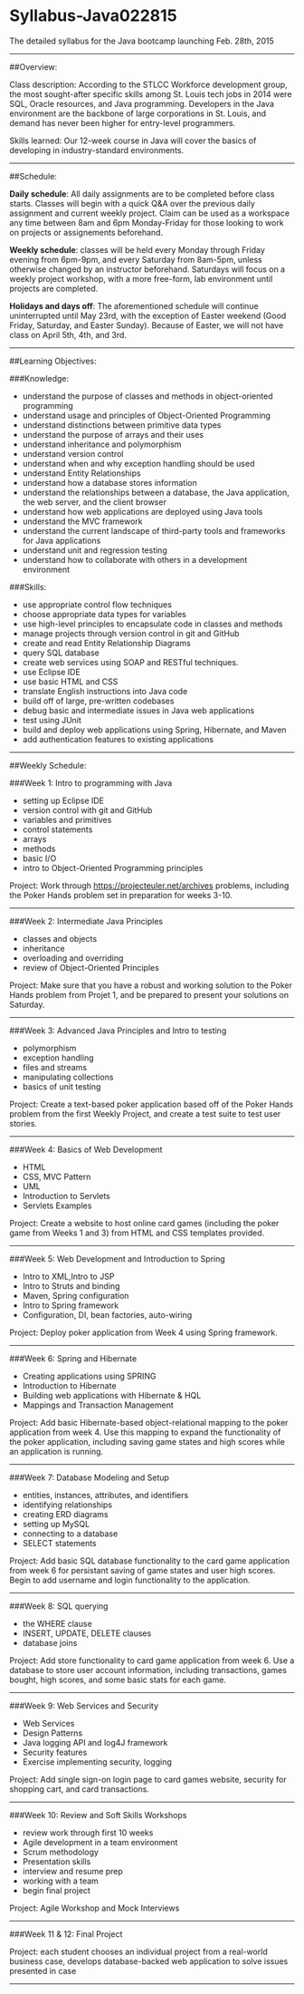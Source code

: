 # Syllabus-Java022815
The detailed syllabus for the Java bootcamp launching Feb. 28th, 2015
		
-----------------------------------------------------------------------------------------------------

##Overview: 

Class description: According to the STLCC Workforce development group, the most sought-after specific skills among St. Louis tech jobs in 2014 were SQL, Oracle resources, and Java programming. Developers in the Java environment are the backbone of large corporations in St. Louis, and demand has never been higher for entry-level programmers.

Skills learned: Our 12-week course in Java will cover the basics of developing in industry-standard environments.


-----------------------------------------------------------------------------------------------------

##Schedule: 

**Daily schedule**: All daily assignments are to be completed before class starts. Classes will begin with a quick Q&A over the previous daily assignment and current weekly project. Claim can be used as a workspace any time between 8am and 6pm Monday-Friday for those looking to work on projects or assignements beforehand.

**Weekly schedule**: classes will be held every Monday through Friday evening from 6pm-9pm, and every Saturday from 8am-5pm, unless otherwise changed by an instructor beforehand. Saturdays will focus on a weekly project workshop, with a more free-form, lab environment until projects are completed.

**Holidays and days off**: The aforementioned schedule will continue uninterrupted until May 23rd, with the exception of Easter weekend (Good Friday, Saturday, and Easter Sunday). Because of Easter, we will not have class on April 5th, 4th, and 3rd.

-----------------------------------------------------------------------------------------------------

##Learning Objectives: 

###Knowledge:
* understand the purpose of classes and methods in object-oriented programming
* understand usage and principles of Object-Oriented Programming
* understand distinctions between primitive data types
* understand the purpose of arrays and their uses
* understand inheritance and polymorphism
* understand version control
* understand when and why exception handling should be used
* understand Entity Relationships
* understand how a database stores information
* understand the relationships between a database, the Java application, the web server, and the client browser
* understand how web applications are deployed using Java tools
* understand the MVC framework
* understand the current landscape of third-party tools and frameworks for Java applications
* understand unit and regression testing
* understand how to collaborate with others in a development environment

###Skills:
* use appropriate control flow techniques
* choose appropriate data types for variables
* use high-level principles to encapsulate code in classes and methods
* manage projects through version control in git and GitHub
* create and read Entity Relationship Diagrams
* query SQL database
* create web services using SOAP and RESTful techniques.
* use Eclipse IDE
* use basic HTML and CSS
* translate English instructions into Java code
* build off of large, pre-written codebases
* debug basic and intermediate issues in Java web applications
* test using JUnit
* build and deploy web applications using Spring, Hibernate, and Maven
* add authentication features to existing applications



-----------------------------------------------------------------------------------------------------

##Weekly Schedule: 

###Week 1:  Intro to programming with Java
+ setting up Eclipse IDE
+ version control with git and GitHub
+ variables and primitives
+ control statements
+ arrays
+ methods
+ basic I/O
+ intro to Object-Oriented Programming principles

Project: Work through https://projecteuler.net/archives problems, including the Poker Hands problem set in preparation for weeks 3-10.

----------------------------------------------------


###Week 2: Intermediate Java Principles
+ classes and objects
+ inheritance
+ overloading and overriding
+ review of Object-Oriented Principles

Project: Make sure that you have a robust and working solution to the Poker Hands problem from Projet 1, and be prepared to present your solutions on Saturday.

----------------------------------------------------


###Week 3: Advanced Java Principles and Intro to testing
+ polymorphism
+ exception handling
+ files and streams
+ manipulating collections
+ basics of unit testing

Project: Create a text-based poker application based off of the Poker Hands problem from the first Weekly Project, and create a test suite to test user stories.

----------------------------------------------------


###Week 4: Basics of Web Development

+ HTML
+ CSS, MVC Pattern
+ UML
+ Introduction to Servlets
+ Servlets Examples

Project: Create a website to host online card games (including the poker game from Weeks 1 and 3) from HTML and CSS templates provided.

----------------------------------------------------


###Week 5:  Web Development and Introduction to Spring

+ Intro to XML,Intro to JSP
+ Intro to Struts and binding
+ Maven, Spring configuration
+ Intro to Spring framework
+ Configuration, DI, bean factories, auto-wiring

Project: Deploy poker application from Week 4 using Spring framework.

---------------------------------------------------- 


###Week 6: Spring and Hibernate

+ Creating applications using SPRING
+ Introduction to Hibernate
+ Building web applications with Hibernate & HQL
+ Mappings and Transaction Management

Project: Add basic Hibernate-based object-relational mapping to the poker application from week 4. Use this mapping to expand the functionality of the poker application, including saving game states and high scores while an application is running.

---------------------------------------------------- 


###Week 7: Database Modeling and Setup

+ entities, instances, attributes, and identifiers
+ identifying relationships
+ creating ERD diagrams
+ setting up MySQL
+ connecting to a database
+ SELECT statements

Project: Add basic SQL database functionality to the card game application from week 6 for persistant saving of game states and user high scores. Begin to add username and login functionality to the application.

----------------------------------------------------


###Week 8: SQL querying

+ the WHERE clause
+ INSERT, UPDATE, DELETE clauses
+ database joins

Project: Add store functionality to card game application from week 6. Use a database to store user account information, including transactions, games bought, high scores, and some basic stats for each game.

----------------------------------------------------


###Week 9: Web Services and Security

+ Web Services
+ Design Patterns
+ Java logging API and log4J framework
+ Security features
+ Exercise implementing security, logging


Project: Add single sign-on login page to card games website, security for shopping cart, and card transactions.

----------------------------------------------------


###Week 10: Review and Soft Skills Workshops

+ review work through first 10 weeks
+ Agile development in a team environment
+ Scrum methodology
+ Presentation skills
+ interview and resume prep
+ working with a team
+ begin final project

Project: Agile Workshop and Mock Interviews

-----------------------------------------------------------------------------------------------------


###Week 11 & 12: Final Project

Project: each student chooses an individual project from a real-world business case, develops database-backed web application to solve issues presented in case

--------------------------------------------------------------------------------
